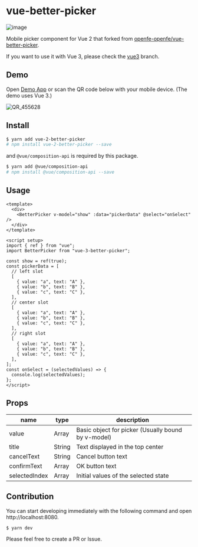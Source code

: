 # vue-better-picker

![image](https://user-images.githubusercontent.com/16274215/150684460-256048c4-fce5-4550-88b8-ee0f1060e07d.png)

Mobile picker component for Vue 2 that forked from [openfe-openfe/vue-better-picker](https://github.com/openfe-openfe/vue-better-picker).

If you want to use it with Vue 3, please check the [vue3](https://github.com/s-sasaki-0529/vue-better-picker/tree/vue3) branch.

## Demo

Open [Demo App](https://vue-3-better-picker.netlify.app/) or scan the QR code below with your mobile device. (The demo uses Vue 3.)

![QR_455628](https://user-images.githubusercontent.com/16274215/151659196-03d134aa-6915-4694-bee9-f7a02c13e810.png)

## Install

```bash
$ yarn add vue-2-better-picker
# npm install vue-2-better-picker --save
```

and `@vue/composition-api` is required by this package.

```bash
$ yarn add @vue/composition-api
# npm install @vue/composition-api --save
```

## Usage

```vue
<template>
  <div>
    <BetterPicker v-model="show" :data="pickerData" @select="onSelect" />
  </div>
</template>

<script setup>
import { ref } from "vue";
import BetterPicker from "vue-3-better-picker";

const show = ref(true);
const pickerData = [
  // left slot
  [
    { value: "a", text: "A" },
    { value: "b", text: "B" },
    { value: "c", text: "C" },
  ],
  // center slot
  [
    { value: "a", text: "A" },
    { value: "b", text: "B" },
    { value: "c", text: "C" },
  ],
  // right slot
  [
    { value: "a", text: "A" },
    { value: "b", text: "B" },
    { value: "c", text: "C" },
  ],
];
const onSelect = (selectedValues) => {
  console.log(selectedValues);
};
</script>
```

## Props

|name|type|description|
|---|---|---|
|value|Array|Basic object for picker (Usually bound by v-model)|
|title|String|Text displayed in the top center|
|cancelText|String|Cancel button text|
|confirmText|Array|OK button text|
|selectedIndex|Array|Initial values of the selected state|

## Contribution

You can start developing immediately with the following command and open http://localhost:8080.

```bash
$ yarn dev
```

Please feel free to create a PR or Issue.